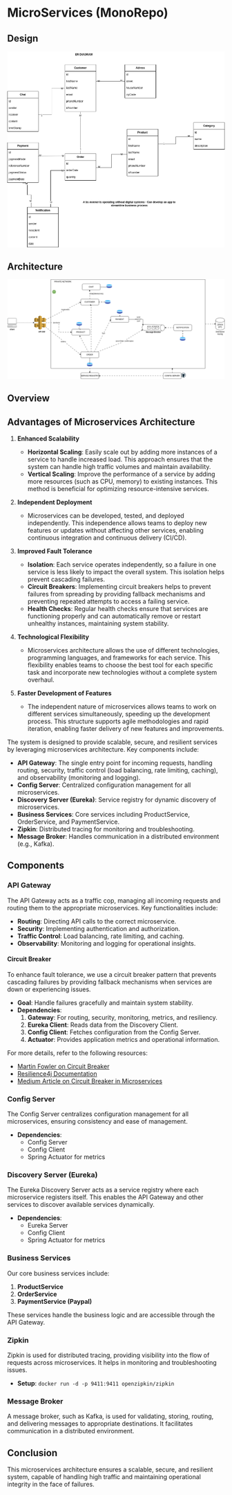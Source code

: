 # MicroServices (MonoRepo)

## Design
![image](images/ER.drawio.png)

## Architecture
![Design_MS](images/ARCHITECTURE.png)

## Overview

## Advantages of Microservices Architecture

1. **Enhanced Scalability**
    - **Horizontal Scaling**: Easily scale out by adding more instances of a service to handle increased load. This approach ensures that the system can handle high traffic volumes and maintain availability.
    - **Vertical Scaling**: Improve the performance of a service by adding more resources (such as CPU, memory) to existing instances. This method is beneficial for optimizing resource-intensive services.

2. **Independent Deployment**
    - Microservices can be developed, tested, and deployed independently. This independence allows teams to deploy new features or updates without affecting other services, enabling continuous integration and continuous delivery (CI/CD).

3. **Improved Fault Tolerance**
    - **Isolation**: Each service operates independently, so a failure in one service is less likely to impact the overall system. This isolation helps prevent cascading failures.
    - **Circuit Breakers**: Implementing circuit breakers helps to prevent failures from spreading by providing fallback mechanisms and preventing repeated attempts to access a failing service.
    - **Health Checks**: Regular health checks ensure that services are functioning properly and can automatically remove or restart unhealthy instances, maintaining system stability.

4. **Technological Flexibility**
    - Microservices architecture allows the use of different technologies, programming languages, and frameworks for each service. This flexibility enables teams to choose the best tool for each specific task and incorporate new technologies without a complete system overhaul.

5. **Faster Development of Features**
    - The independent nature of microservices allows teams to work on different services simultaneously, speeding up the development process. This structure supports agile methodologies and rapid iteration, enabling faster delivery of new features and improvements.

The system is designed to provide scalable, secure, and resilient services by leveraging microservices architecture. Key components include:

- **API Gateway**: The single entry point for incoming requests, handling routing, security, traffic control (load balancing, rate limiting, caching), and observability (monitoring and logging).
- **Config Server**: Centralized configuration management for all microservices.
- **Discovery Server (Eureka)**: Service registry for dynamic discovery of microservices.
- **Business Services**: Core services including ProductService, OrderService, and PaymentService.
- **Zipkin**: Distributed tracing for monitoring and troubleshooting.
- **Message Broker**: Handles communication in a distributed environment (e.g., Kafka).

## Components

### API Gateway

The API Gateway acts as a traffic cop, managing all incoming requests and routing them to the appropriate microservices. Key functionalities include:

- **Routing**: Directing API calls to the correct microservice.
- **Security**: Implementing authentication and authorization.
- **Traffic Control**: Load balancing, rate limiting, and caching.
- **Observability**: Monitoring and logging for operational insights.

#### Circuit Breaker

To enhance fault tolerance, we use a circuit breaker pattern that prevents cascading failures by providing fallback mechanisms when services are down or experiencing issues.

- **Goal**: Handle failures gracefully and maintain system stability.
- **Dependencies**:
    1. **Gateway**: For routing, security, monitoring, metrics, and resiliency.
    2. **Eureka Client**: Reads data from the Discovery Client.
    3. **Config Client**: Fetches configuration from the Config Server.
    4. **Actuator**: Provides application metrics and operational information.

For more details, refer to the following resources:
- [Martin Fowler on Circuit Breaker](https://martinfowler.com/bliki/CircuitBreaker.html)
- [Resilience4j Documentation](https://resilience4j.readme.io/docs/circuitbreaker)
- [Medium Article on Circuit Breaker in Microservices](https://nirajtechi.medium.com/circuit-breaker-in-microservices-and-spring-boot-example-4ad76c7a33e6)

### Config Server

The Config Server centralizes configuration management for all microservices, ensuring consistency and ease of management.

- **Dependencies**:
    - Config Server
    - Config Client
    - Spring Actuator for metrics

### Discovery Server (Eureka)

The Eureka Discovery Server acts as a service registry where each microservice registers itself. This enables the API Gateway and other services to discover available services dynamically.

- **Dependencies**:
    - Eureka Server
    - Config Client
    - Spring Actuator for metrics

### Business Services

Our core business services include:

1. **ProductService**
2. **OrderService**
3. **PaymentService (Paypal)**

These services handle the business logic and are accessible through the API Gateway.

### Zipkin

Zipkin is used for distributed tracing, providing visibility into the flow of requests across microservices. It helps in monitoring and troubleshooting issues.

- **Setup**: `docker run -d -p 9411:9411 openzipkin/zipkin`

### Message Broker

A message broker, such as Kafka, is used for validating, storing, routing, and delivering messages to appropriate destinations. It facilitates communication in a distributed environment.

## Conclusion

This microservices architecture ensures a scalable, secure, and resilient system, capable of handling high traffic and maintaining operational integrity in the face of failures.
